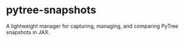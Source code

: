 # pytree-snapshots
A lightweight manager for capturing, managing, and comparing PyTree snapshots in JAX.
